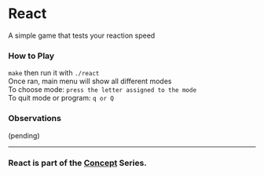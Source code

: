 # React
A simple game that tests your reaction speed

### How to Play
`make` then run it with `./react` <br/>
Once ran, main menu will show all different modes <br/>
To choose mode: `press the letter assigned to the mode` <br/>
To quit mode or program: `q or Q` <br/>

### Observations
(pending)

---
### React is part of the [Concept](https://github.com/azimex/Concept) Series.
